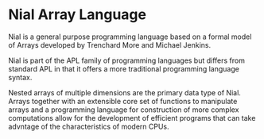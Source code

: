 # Nial Array Language

Nial is a general purpose programming language based on a formal model of Arrays developed by Trenchard More and Michael Jenkins. 

Nial is part of the APL family of programming languages but differs from standard APL in that it offers a more traditional programming language syntax.

Nested arrays of multiple dimensions are the primary data type of Nial. Arrays together with an extensible core set of functions to manipulate arrays and a programming language for construction of more complex computations allow for the development of efficient programs that can take advntage of the characteristics of modern CPUs.





